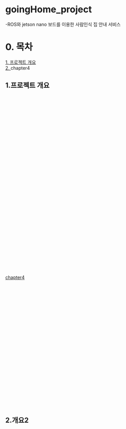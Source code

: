 # goingHome_project

-ROS와 jetson nano 보드를 이용한 사람인식 집 안내 서비스

# 0. 목차
[1. 프로젝트 개요](#1.프로젝트-개요)<br/>
[2. ](#2.개요2)
<a name="chapter4">chapter4</a>

## 1.프로젝트 개요

<br/><br/><br/><br/><br/><br/><br/><br/>
<br/><br/><br/><br/><br/><br/><br/><br/>
<br/><br/><br/><br/><br/><br/><br/><br/>
<br/><br/><br/><br/><br/><br/><br/><br/>

<a href="#YourAnchor">chapter4</a>
<br/><br/><br/><br/><br/><br/><br/><br/>
<br/><br/><br/><br/><br/><br/><br/><br/>
<br/><br/><br/><br/><br/><br/><br/><br/>

## 2.개요2
